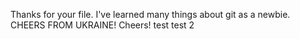 Thanks for your file. I've learned many things about git as a newbie.
 CHEERS FROM UKRAINE! Cheers!
 test
test 2
